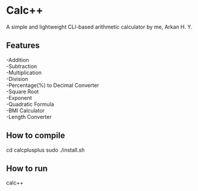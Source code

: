 # Calc++
A simple and lightweight CLI-based arithmetic calculator by me, Arkan H. Y.  

## Features
-Addition  
-Subtraction  
-Multiplication  
-Division  
-Percentage(%) to Decimal Converter  
-Square Root  
-Exponent  
-Quadratic Formula  
-BMI Calculator  
-Length Converter  

## How to compile
cd calcplusplus
sudo ./install.sh  
## How to run
calc++  

